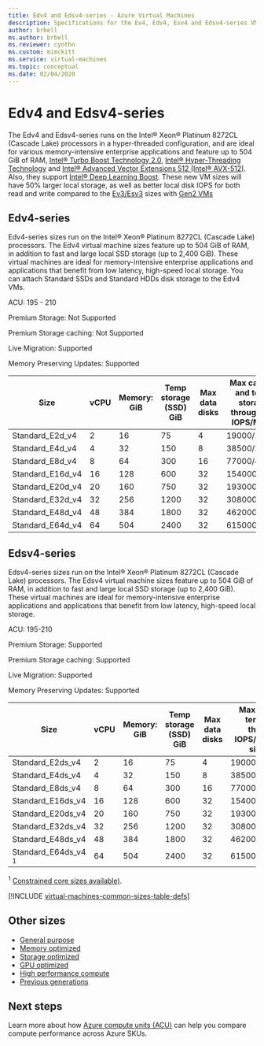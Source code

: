 ```yaml
---
title: Edv4 and Edsv4-series - Azure Virtual Machines
description: Specifications for the Ev4, Edv4, Esv4 and Edsv4-series VMs.
author: brbell
ms.author: brbell
ms.reviewer: cynthn
ms.custom: mimckitt
ms.service: virtual-machines
ms.topic: conceptual
ms.date: 02/04/2020
---
```


# Edv4 and Edsv4-series

The Edv4 and Edsv4-series runs on the Intel&reg; Xeon&reg; Platinum 8272CL (Cascade Lake) processors in a hyper-threaded configuration, and are ideal for various memory-intensive enterprise applications and feature up to 504 GiB of RAM, [Intel&reg; Turbo Boost Technology 2.0](https://www.intel.com/content/www/us/en/architecture-and-technology/turbo-boost/turbo-boost-technology.html), [Intel&reg; Hyper-Threading Technology](https://www.intel.com/content/www/us/en/architecture-and-technology/hyper-threading/hyper-threading-technology.html) and [Intel&reg; Advanced Vector Extensions 512 (Intel&reg; AVX-512)](https://www.intel.com/content/www/us/en/architecture-and-technology/avx-512-overview.html). Also, they support [Intel&reg; Deep Learning Boost](https://software.intel.com/content/www/us/en/develop/topics/ai/deep-learning-boost.html). These new VM sizes will have 50% larger local storage, as well as better local disk IOPS for both read and write compared to the [Ev3/Esv3](https://docs.microsoft.com/azure/virtual-machines/ev3-esv3-series) sizes with [Gen2 VMs](https://docs.microsoft.com/azure/virtual-machines/linux/generation-2)

## Edv4-series

Edv4-series sizes run on the Intel&reg; Xeon&reg; Platinum 8272CL (Cascade Lake) processors. The Edv4 virtual machine sizes feature up to 504 GiB of RAM, in addition to fast and large local SSD storage (up to 2,400 GiB). These virtual machines are ideal for memory-intensive enterprise applications and applications that benefit from low latency, high-speed local storage. You can attach Standard SSDs and Standard HDDs disk storage to the Edv4 VMs. 

ACU: 195 - 210

Premium Storage:  Not Supported

Premium Storage caching:  Not Supported

Live Migration: Supported

Memory Preserving Updates: Supported

| Size | vCPU | Memory: GiB | Temp storage (SSD) GiB | Max data disks | Max cached and temp storage throughput: IOPS/MBps | Max NICs/Expected Network bandwidth (Mbps) |
|---|---|---|---|---|---|---|
| Standard_E2d_v4  | 2 | 16 | 75 | 4 | 19000/120 | 2/1000 |
| Standard_E4d_v4  | 4 | 32 | 150 | 8 | 38500/242 | 2/2000 |
| Standard_E8d_v4 | 8 | 64 | 300 | 16 | 77000/485 | 4/4000 |
| Standard_E16d_v4 | 16 | 128 | 600 | 32 | 154000/968 | 8/8000 |
| Standard_E20d_v4 | 20 | 160 | 750 | 32 | 193000/1211  | 8/10000 |
| Standard_E32d_v4 | 32 | 256 | 1200 | 32 | 308000/1936 | 8/16000 |
| Standard_E48d_v4 | 48 | 384 | 1800 | 32 | 462000/2904 | 8/24000 |
| Standard_E64d_v4 | 64 | 504 | 2400 | 32 | 615000/3872 | 8/30000 |


## Edsv4-series

Edsv4-series sizes run on the Intel&reg; Xeon&reg; Platinum 8272CL (Cascade Lake) processors. The Edsv4 virtual machine sizes feature up to 504 GiB of RAM, in addition to fast and large local SSD storage (up to 2,400 GiB). These virtual machines are ideal for memory-intensive enterprise applications and applications that benefit from low latency, high-speed local storage.

ACU: 195-210

Premium Storage:  Supported

Premium Storage caching:  Supported

Live Migration: Supported

Memory Preserving Updates: Supported

| Size | vCPU | Memory: GiB | Temp storage (SSD) GiB | Max data disks | Max cached and temp storage throughput: IOPS/MBps (cache size in GiB) | Max uncached disk throughput: IOPS/MBps | Max NICs/Expected Network bandwidth (Mbps) |
|---|---|---|---|---|---|---|---|
| Standard_E2ds_v4  | 2 | 16 | 75 | 4 | 19000/120(50) | 3200/48 | 2/1000 |
| Standard_E4ds_v4  | 4 | 32 | 150 | 8 | 38500/242(100) | 6400/96 | 2/2000 |
| Standard_E8ds_v4 | 8 | 64 | 300 | 16 | 77000/485(200) | 12800/192 | 4/4000 |
| Standard_E16ds_v4 | 16 | 128 | 600 | 32 | 154000/968(400) | 25600/384 | 8/8000 |
| Standard_E20ds_v4 | 20 | 160 | 750 | 32 | 193000/1211(500)  | 32000/480  | 8/10000 |
| Standard_E32ds_v4 | 32 | 256 | 1200 | 32 | 308000/1936(800) | 51200/768  | 8/16000 |
| Standard_E48ds_v4 | 48 | 384 | 1800 | 32 | 462000/2904(1200) | 76800/1152 | 8/24000 |
| Standard_E64ds_v4 <sup>1</sup> | 64 | 504 | 2400 | 32 | 615000/3872(1600) | 80000/1200 | 8/30000 |

<sup>1</sup> [Constrained core sizes available)](https://docs.microsoft.com/azure/virtual-machines/windows/constrained-vcpu).


[!INCLUDE [virtual-machines-common-sizes-table-defs](../../includes/virtual-machines-common-sizes-table-defs.md)]

## Other sizes

- [General purpose](sizes-general.md)
- [Memory optimized](sizes-memory.md)
- [Storage optimized](sizes-storage.md)
- [GPU optimized](sizes-gpu.md)
- [High performance compute](sizes-hpc.md)
- [Previous generations](sizes-previous-gen.md)

## Next steps

Learn more about how [Azure compute units (ACU)](acu.md) can help you compare compute performance across Azure SKUs.
